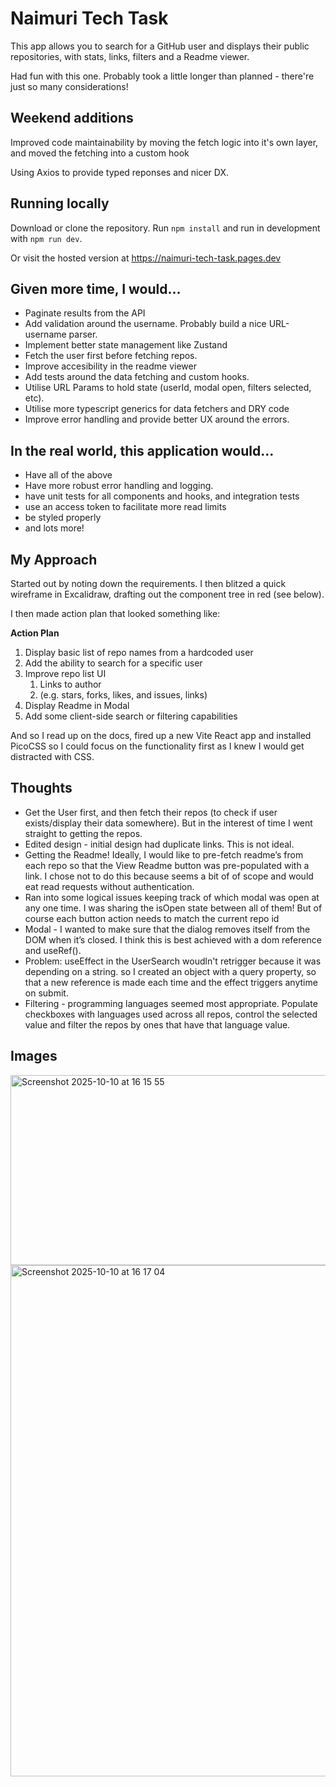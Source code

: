 # Naimuri Tech Task

This app allows you to search for a GitHub user and displays their public repositories, with stats, links, filters and a Readme viewer.

Had fun with this one. Probably took a little longer than planned - there're just so many considerations!

## Weekend additions

Improved code maintainability by moving the fetch logic into it's own layer, and moved the fetching into a custom hook

Using Axios to provide typed reponses and nicer DX.

## Running locally

Download or clone the repository. Run `npm install` and run in development with `npm run dev`.

Or visit the hosted version at https://naimuri-tech-task.pages.dev

## Given more time, I would...

- Paginate results from the API
- Add validation around the username. Probably build a nice URL-username parser.
- Implement better state management like Zustand
- Fetch the user first before fetching repos.
- Improve accesibility in the readme viewer
- Add tests around the data fetching and custom hooks.
- Utilise URL Params to hold state (userId, modal open, filters selected, etc).
- Utilise more typescript generics for data fetchers and DRY code
- Improve error handling and provide better UX around the errors.

## In the real world, this application would...

- Have all of the above
- Have more robust error handling and logging.
- have unit tests for all components and hooks, and integration tests
- use an access token to facilitate more read limits
- be styled properly
- and lots more!

## My Approach

Started out by noting down the requirements. I then blitzed a quick wireframe in Excalidraw, drafting out the component tree in red (see below).

I then made action plan that looked something like:

**Action Plan**

1. Display basic list of repo names from a hardcoded user
2. Add the ability to search for a specific user
3. Improve repo list UI
   1. Links to author
   2. (e.g. stars, forks, likes, and issues, links)
4. Display Readme in Modal
5. Add some client-side search or filtering capabilities

And so I read up on the docs, fired up a new Vite React app and installed PicoCSS so I could focus on the functionality first as I knew I would get distracted with CSS.

## Thoughts

- Get the User first, and then fetch their repos (to check if user exists/display their data somewhere). But in the interest of time I went straight to getting the repos.
- Edited design - initial design had duplicate links. This is not ideal.
- Getting the Readme! Ideally, I would like to pre-fetch readme’s from each repo so that the View Readme button was pre-populated with a link. I chose not to do this because seems a bit of of scope and would eat read requests without authentication.
- Ran into some logical issues keeping track of which modal was open at any one time. I was sharing the isOpen state between all of them! But of course each button action needs to match the current repo id
- Modal - I wanted to make sure that the dialog removes itself from the DOM when it’s closed. I think this is best achieved with a dom reference and useRef().
- Problem: useEffect in the UserSearch woudln't retrigger because it was depending on a string. so I created an object with a query property, so that a new reference is made each time and the effect triggers anytime on submit.
- Filtering - programming languages seemed most appropriate. Populate checkboxes with languages used across all repos, control the selected value and filter the repos by ones that have that language value.

## Images

<img width="695" height="304" alt="Screenshot 2025-10-10 at 16 15 55" src="https://github.com/user-attachments/assets/988e24c5-48fe-4267-9a13-fda7f7397277" />

<img width="1650" height="818" alt="Screenshot 2025-10-10 at 16 17 04" src="https://github.com/user-attachments/assets/d8fc3be1-29a3-43c5-8d36-c41c9545f812" />
